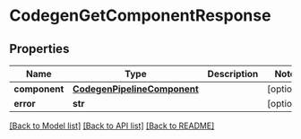 # CodegenGetComponentResponse

## Properties
Name | Type | Description | Notes
------------ | ------------- | ------------- | -------------
**component** | [**CodegenPipelineComponent**](CodegenPipelineComponent.md) |  | [optional] 
**error** | **str** |  | [optional] 

[[Back to Model list]](../README.md#documentation-for-models) [[Back to API list]](../README.md#documentation-for-api-endpoints) [[Back to README]](../README.md)


